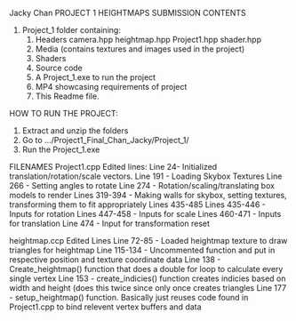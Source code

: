 Jacky Chan PROJECT 1 HEIGHTMAPS
SUBMISSION CONTENTS

1. Project_1 folder containing:
	1. Headers
		camera.hpp
		heightmap.hpp
		Project1.hpp
		shader.hpp
	2. Media (contains textures and images used in the project)
	3. Shaders
	4. Source code
	5. A Project_1.exe to run the project
	6. MP4 showcasing requirements of project
	7. This Readme file.


HOW TO RUN THE PROJECT:
1. Extract and unzip the folders
2. Go to .../Project1_Final_Chan_Jacky/Project_1/
3. Run the Project_1.exe

FILENAMES
Project1.cpp
	Edited lines:
		Line 24- Initialized translation/rotation/scale vectors.
		Line 191 - Loading Skybox Textures
		Line 266 - Setting angles to rotate
		Line 274 - Rotation/scaling/translating box models to render
		Lines 319-394 - Making walls for skybox, setting textures, transforming them to fit appropriately
		Lines 435-485
			Lines 435-446 - Inputs for rotation
			Lines 447-458 - Inputs for scale
			Lines 460-471 - Inputs for translation
			Line 474 - Input for transformation reset

heightmap.ccp
	Edited Lines
		Line 72-85 - Loaded heightmap texture to draw triangles for heightmap
		Line 115-134 - Uncommented function and put in respective position and texture coordinate data
		Line 138 - Create_heightmap() function that does a double for loop to calculate every single vertex
		Line 153 - create_indicies() function creates indicies based on width and height (does this twice since only once creates triangles
		Line 177 - setup_heightmap() function. Basically just reuses code found in Project1.cpp to bind relevent vertex buffers and data

		
				
		
